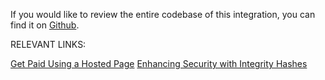 If you would like to review the entire codebase of this integration, you can find it on [Github](https://github.com/flutterwave-dev/rave-angular).


RELEVANT LINKS:     

[Get Paid Using a Hosted Page](/doc/Get-Paid-using-a-Hosted-Page-ek8TCZ5HjI4tZXMorsVuh)
[Enhancing Security with Integrity Hashes](/doc/Enhancing-Security-with-Integrity-Hashes-LgqpXOGMw5i6vJgrzMTym)
